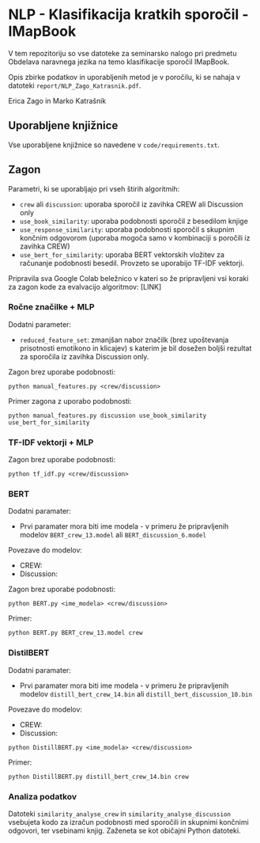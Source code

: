 # NLP - Klasifikacija kratkih sporočil - IMapBook

V tem repozitoriju so vse datoteke za seminarsko nalogo pri predmetu Obdelava naravnega jezika na temo klasifikacije sporočil IMapBook.

Opis zbirke podatkov in uporabljenih metod je v poročilu, ki se nahaja v datoteki 
`report/NLP_Zago_Katrasnik.pdf`.

Erica Zago in Marko Katrašnik

## Uporabljene knjižnice

Vse uporabljene knjižnice so navedene v `code/requirements.txt`.

## Zagon

Parametri, ki se uporabljajo pri vseh štirih algoritmih:
- `crew` ali `discussion`: uporaba sporočil iz zavihka CREW ali Discussion only
- `use_book_similarity`: uporaba podobnosti sporočil z besedilom knjige
- `use_response_similarity`: uporaba podobnosti sporočil s skupnim končnim odgovorom (uporaba mogoča samo v kombinaciji s poročili iz zavihka CREW)
- `use_bert_for_similarity`: uporaba BERT vektorskih vložitev za računanje podobnosti besedil. Provzeto se uporabijo TF-IDF vektorji.

Pripravila sva Google Colab beležnico v kateri so že pripravljeni vsi koraki za zagon kode za evalvacijo algoritmov: [LINK]

### Ročne značilke + MLP

Dodatni parameter:
- `reduced_feature_set`: zmanjšan nabor značilk (brez upoštevanja prisotnosti emotikono in klicajev) s katerim je bil dosežen
boljši rezultat za sporočila iz zavihka Discussion only.

Zagon brez uporabe podobnosti:

```
python manual_features.py <crew/discussion>
```

Primer zagona z uporabo podobnosti:

```
python manual_features.py discussion use_book_similarity use_bert_for_similarity
```

### TF-IDF vektorji + MLP

Zagon brez uporabe podobnosti:

```
python tf_idf.py <crew/discussion>
```

### BERT

Dodatni paramater:
- Prvi paramater mora biti ime modela - v primeru že pripravljenih modelov `BERT_crew_13.model` ali `BERT_discussion_6.model`

Povezave do modelov:
- CREW:
- Discussion:

Zagon brez uporabe podobnosti:

```
python BERT.py <ime_modela> <crew/discussion>
```

Primer:
```
python BERT.py BERT_crew_13.model crew
```

### DistilBERT

Dodatni paramater:
- Prvi paramater mora biti ime modela - v primeru že pripravljenih modelov `distill_bert_crew_14.bin` ali `distill_bert_discussion_10.bin`

Povezave do modelov:
- CREW:
- Discussion:

```
python DistillBERT.py <ime_modela> <crew/discussion>
```

Primer:
```
python DistillBERT.py distill_bert_crew_14.bin crew
```

### Analiza podatkov

Datoteki `similarity_analyse_crew` in `similarity_analyse_discussion` vsebujeta kodo za 
izračun podobnosti med sporočili in skupnimi končnimi odgovori, ter vsebinami knjig. Zaženeta 
se kot običajni Python datoteki.

